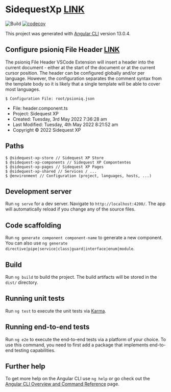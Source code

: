 # SidequestXp [LINK](https://sidequest-xp.web.app/)

![Build](https://github.com/myvictorlife/sidequest-xp/actions/workflows/build.yml/badge.svg)
[![codecov](https://codecov.io/gh/myvictorlife/sidequest-xp/branch/master/graph/badge.svg)](https://codecov.io/gh/myvictorlife/sidequest-xp)

This project was generated with [Angular CLI](https://github.com/angular/angular-cli) version 13.0.4.

## Configure psioniq File Header [LINK](https://marketplace.visualstudio.com/items?itemName=psioniq.psi-header)

The psioniq File Header VSCode Extension will insert a header into the current document - either at the start of the document or at the current cursor position. The header can be configured globally and/or per language. However, the configuration separates the comment syntax from the template body so it is likely that a single template will be able to cover most languages.

    $ Configuration File: root/psioniq.json

- File: header.component.ts
- Project: Sidequest XP
- Created: Tuesday, 3rd May 2022 7:36:28 am
- Last Modified: Tuesday, 4th May 2022 8:21:52 am
- Copyright © 2022 Sidequest XP

## Paths

    $ @sidequest-xp-store // Sidequest XP Store
    $ @sidequest-xp-components // Sidequest XP Compontentes
    $ @sidequest-xp-pages // Sidequest XP Pages
    $ @sidequest-xp-shared // Services / ...
    $ @environment // Configuration (project, languages, hosts, ...)

## Development server

Run `ng serve` for a dev server. Navigate to `http://localhost:4200/`. The app will automatically reload if you change any of the source files.

## Code scaffolding

Run `ng generate component component-name` to generate a new component. You can also use `ng generate directive|pipe|service|class|guard|interface|enum|module`.

## Build

Run `ng build` to build the project. The build artifacts will be stored in the `dist/` directory.

## Running unit tests

Run `ng test` to execute the unit tests via [Karma](https://karma-runner.github.io).

## Running end-to-end tests

Run `ng e2e` to execute the end-to-end tests via a platform of your choice. To use this command, you need to first add a package that implements end-to-end testing capabilities.

## Further help

To get more help on the Angular CLI use `ng help` or go check out the [Angular CLI Overview and Command Reference](https://angular.io/cli) page.
